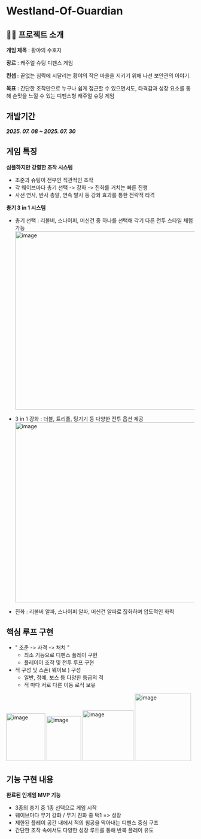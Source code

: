 # Westland-Of-Guardian


 ## 👨‍🏫 프로젝트 소개

**게임 제목** : 황야의 수호자

**장르** : 캐주얼 슈팅 디펜스 게임

**컨셉 :** 끝없는 침략에 시달리는 황야의 작은 마을을 지키기 위해 나선 보안관의 이야기.

**목표** : 간단한 조작만으로 누구나 쉽게 접근할 수 있으면서도, 
타격감과 성장 요소를 통해 손맛을 느낄 수 있는 디펜스형 캐주얼 슈팅 게임

## 개발기간

___2025. 07. 08 ~ 2025. 07. 30___

## 게임 특징

**심플하지만 강렬한 조작 시스템**
- 조준과 슈팅이 전부인 직관적인 조작
- 각 웨이브마다 총기 선택 -> 강화 -> 진화를 거치는 빠른 진행
- 사선 연사, 반사 총알, 연속 발사 등 강화 효과를 통한 전략적 타격

**총기 3 in 1 시스템**
- 총기 선택 : 리볼버, 스나이퍼, 머신건 중 하나를 선택해 각기 다른 전투 스타일 체험 가능
  <img width="903" height="476" alt="image" src="https://github.com/user-attachments/assets/a7272f8b-d9c0-4f57-b244-8ff1783722f1" />

- 3 in 1 강화 : 더블, 트리플, 팅기기 등 다양한 전투 옵션 제공
  <img width="891" height="481" alt="image" src="https://github.com/user-attachments/assets/4384833e-17fb-45eb-98cd-00836111c35f" />

- 진화 : 리볼버 알파, 스나이퍼 알파, 머신건 알파로 짅화하며 압도적인 화력


## 핵심 루프 구현

- " 조준 -> 사격 -> 처치 "
  - 최소 기능으로 디펜스 플레이 구현
  - 플레이어 조작 및 전투 루프 구현
- 적 구성 및 스폰( 웨이브 ) 구성
  - 일반, 정예, 보스 등 다양한 등급의 적
  - 적 마다 서로 다른 이동 로직 보유
    
<img width="104" height="127" alt="image" src="https://github.com/user-attachments/assets/685c13ab-c636-42d2-aac0-8f56aa576101" /> <img width="92" height="120" alt="image" src="https://github.com/user-attachments/assets/fe754de7-a283-426a-99d5-c2317fe46609" /> <img width="136" height="135" alt="image" src="https://github.com/user-attachments/assets/d0c1a728-b87a-485e-9895-9b63c17de79b" /> <img width="150" height="180" alt="image" src="https://github.com/user-attachments/assets/e44312d8-759d-4792-a335-5fd054f47ec2" />


## 기능 구현 내용
**완료된 인게임 MVP 기능**

- 3종의 총기 중 1종 선택으로 게임 시작
- 웨이브마다 무기 강화 / 무기 진화 중 택1 => 성장
- 제한된 플레이 공간 내에서 적의 침공을 막아내는 디펜스 중심 구조
- 간단한 조작 속에서도 다양한 성장 루트를 통해 반복 플레이 유도
